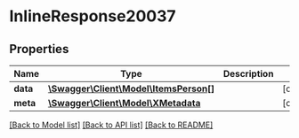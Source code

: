 # InlineResponse20037

## Properties
Name | Type | Description | Notes
------------ | ------------- | ------------- | -------------
**data** | [**\Swagger\Client\Model\ItemsPerson[]**](ItemsPerson.md) |  | [optional] 
**meta** | [**\Swagger\Client\Model\XMetadata**](XMetadata.md) |  | [optional] 

[[Back to Model list]](../../README.md#documentation-for-models) [[Back to API list]](../../README.md#documentation-for-api-endpoints) [[Back to README]](../../README.md)

